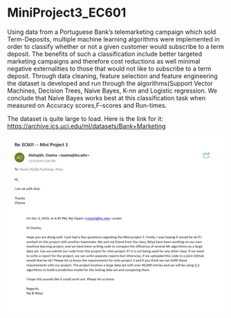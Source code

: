 # MiniProject3_EC601

Using data from a Portuguese Bank’s telemarketing campaign which sold Term-Deposits, multiple machine learning algorithms were implemented in order to classify whether or not a given customer would subscribe to a term deposit. The benefits of such a classification include better targeted marketing campaigns and therefore cost reductions as well minimal negative externalities to those that would not like to subscribe to a term deposit. Through data cleaning, feature selection and feature engineering the dataset is developed and run through the algorithms(Support Vector Machines, Decision Trees, Naive Bayes, K-nn and Logistic regression. We conclude that Naive Bayes works best at this classification task when measured on Accuracy scores,F-scores and Run-times.


The dataset is quite large to load. Here is the link for it:
https://archive.ics.uci.edu/ml/datasets/Bank+Marketing 

<img src = "https://github.com/NityaRaju/MiniProject3_EC601/blob/master/email.jpg">

